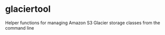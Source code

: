 # glaciertool

Helper functions for managing Amazon S3 Glacier storage classes from the command line

